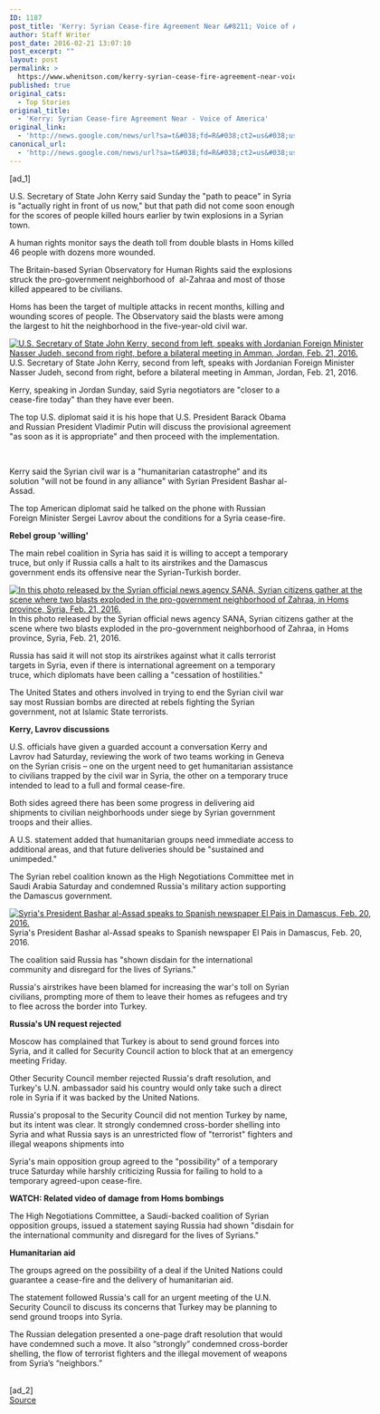 ```yaml
---
ID: 1187
post_title: 'Kerry: Syrian Cease-fire Agreement Near &#8211; Voice of America'
author: Staff Writer
post_date: 2016-02-21 13:07:10
post_excerpt: ""
layout: post
permalink: >
  https://www.whenitson.com/kerry-syrian-cease-fire-agreement-near-voice-of-america/
published: true
original_cats:
  - Top Stories
original_title:
  - 'Kerry: Syrian Cease-fire Agreement Near - Voice of America'
original_link:
  - 'http://news.google.com/news/url?sa=t&#038;fd=R&#038;ct2=us&#038;usg=AFQjCNGdGYyhj3aQ1f5K_2uEg02TM4MWYw&#038;clid=c3a7d30bb8a4878e06b80cf16b898331&#038;cid=52779050740020&#038;ei=fbbJVtDVPMy1hAG-iqywCA&#038;url=http://www.voanews.com/content/us-secretary-of-state-john-kerry-syrian-cease-fire-agreement-near/3200300.html'
canonical_url:
  - 'http://news.google.com/news/url?sa=t&#038;fd=R&#038;ct2=us&#038;usg=AFQjCNGdGYyhj3aQ1f5K_2uEg02TM4MWYw&#038;clid=c3a7d30bb8a4878e06b80cf16b898331&#038;cid=52779050740020&#038;ei=fbbJVtDVPMy1hAG-iqywCA&#038;url=http://www.voanews.com/content/us-secretary-of-state-john-kerry-syrian-cease-fire-agreement-near/3200300.html'
---
```

 [ad_1]
<br><div readability="113.87961029923">
		<p>U.S. Secretary of State John Kerry said Sunday the "path to peace" in Syria is "actually right in front of us now," but that path did not come soon enough for the scores of people killed hours earlier by twin explosions in a Syrian town.</p>

<p>A human rights monitor says the death toll from double blasts in Homs killed 46 people with dozens more wounded.</p>

<p>The Britain-based Syrian Observatory for Human Rights said the explosions struck the pro-government neighborhood of  al-Zahraa and most of those killed appeared to be civilians.</p>

<p>Homs has been the target of multiple attacks in recent months, killing and wounding scores of people. The Observatory said the blasts were among the largest to hit the neighborhood in the five-year-old civil war.</p>

<div class="contentImage floatNone" style="width:640px"><div class="watermark"><a href="http://gdb.voanews.com/D6505B64-42D0-4B25-AF62-545AD0666579_mw1024_s_n.jpg" rel="ibox" title="U.S. Secretary of State John Kerry, second from left, speaks with Jordanian Foreign Minister Nasser Judeh, second from right, before a bilateral meeting in Amman, Jordan, Feb. 21, 2016."><img class="photo" alt="U.S. Secretary of State John Kerry, second from left, speaks with Jordanian Foreign Minister Nasser Judeh, second from right, before a bilateral meeting in Amman, Jordan, Feb. 21, 2016." border="0" src="http://www.whenitson.com/wp-content/uploads/2016/02/Kerry-Syrian-Cease-fire-Agreement-Near-Voice-of-America.jpg" /></a></div><span class="imageCaption">U.S. Secretary of State John Kerry, second from left, speaks with Jordanian Foreign Minister Nasser Judeh, second from right, before a bilateral meeting in Amman, Jordan, Feb. 21, 2016.</span></div>

<p>Kerry, speaking in Jordan Sunday, said Syria negotiators are "closer to a cease-fire today" than they have ever been.</p>

<p>The top U.S. diplomat said it is his hope that U.S. President Barack Obama and Russian President Vladimir Putin will discuss the provisional agreement "as soon as it is appropriate" and then proceed with the implementation.</p>

<p> </p>

<p>Kerry said the Syrian civil war is a "humanitarian catastrophe" and its solution "will not be found in any alliance" with Syrian President Bashar al-Assad.</p>

<p>The top American diplomat said he talked on the phone with Russian Foreign Minister Sergei Lavrov about the conditions for a Syria cease-fire.  </p>

<p><strong>Rebel group 'willing'</strong></p>

<p>The main rebel coalition in Syria has said it is willing to accept a temporary truce, but only if Russia calls a halt to its airstrikes and the Damascus government ends its offensive near the Syrian-Turkish border.</p>

<div class="contentImage floatNone" style="width:640px"><div class="watermark"><a href="http://gdb.voanews.com/4BA7A56B-65B1-4334-AC38-C323B8CC3BDD_mw1024_s_n.jpg" rel="ibox" title="In this photo released by the Syrian official news agency SANA, Syrian citizens gather at the scene where two blasts exploded in the pro-government neighborhood of Zahraa, in Homs province, Syria, Feb. 21, 2016."><img class="photo" alt="In this photo released by the Syrian official news agency SANA, Syrian citizens gather at the scene where two blasts exploded in the pro-government neighborhood of Zahraa, in Homs province, Syria, Feb. 21, 2016." border="0" src="http://www.whenitson.com/wp-content/uploads/2016/02/1456060030_971_Kerry-Syrian-Cease-fire-Agreement-Near-Voice-of-America.jpg" /></a></div><span class="imageCaption">In this photo released by the Syrian official news agency SANA, Syrian citizens gather at the scene where two blasts exploded in the pro-government neighborhood of Zahraa, in Homs province, Syria, Feb. 21, 2016.</span></div>

<p>Russia has said it will not stop its airstrikes against what it calls terrorist targets in Syria, even if there is international agreement on a temporary truce, which diplomats have been calling a "cessation of hostilities."</p>

<p>The United States and others involved in trying to end the Syrian civil war say most Russian bombs are directed at rebels fighting the Syrian government, not at Islamic State terrorists.</p>

<p><strong>Kerry, Lavrov discussions</strong></p>

<p>U.S. officials have given a guarded account a conversation Kerry and Lavrov had Saturday, reviewing the work of two teams working in Geneva on the Syrian crisis – one on the urgent need to get humanitarian assistance to civilians trapped by the civil war in Syria, the other on a temporary truce intended to lead to a full and formal cease-fire.</p>

<p>Both sides agreed there has been some progress in delivering aid shipments to civilian neighborhoods under siege by Syrian government troops and their allies.</p>

<p>A U.S. statement added that humanitarian groups need immediate access to additional areas, and that future deliveries should be "sustained and unimpeded."</p>

<p>The Syrian rebel coalition known as the High Negotiations Committee met in Saudi Arabia Saturday and condemned Russia's military action supporting the Damascus government.</p>

<div class="contentImage floatNone" style="width:640px"><div class="watermark"><a href="http://gdb.voanews.com/8623B7F8-DC29-4E46-9BB7-3BD7FDFEA19E_mw1024_s_n.jpg" rel="ibox" title="Syria's President Bashar al-Assad speaks to Spanish newspaper El Pais in Damascus, Feb. 20, 2016."><img class="photo" alt="Syria's President Bashar al-Assad speaks to Spanish newspaper El Pais in Damascus, Feb. 20, 2016." border="0" src="http://www.whenitson.com/wp-content/uploads/2016/02/1456060030_136_Kerry-Syrian-Cease-fire-Agreement-Near-Voice-of-America.jpg" /></a></div><span class="imageCaption">Syria's President Bashar al-Assad speaks to Spanish newspaper El Pais in Damascus, Feb. 20, 2016.</span></div>

<p>The coalition said Russia has "shown disdain for the international community and disregard for the lives of Syrians."  </p>

<p>Russia's airstrikes have been blamed for increasing the war's toll on Syrian civilians, prompting more of them to leave their homes as refugees and try to flee across the border into Turkey.</p>

<p><strong>Russia's UN request rejected</strong></p>

<p>Moscow has complained that Turkey is about to send ground forces into Syria, and it called for Security Council action to block that at an emergency meeting Friday.</p>

<p>Other Security Council member rejected Russia's draft resolution, and Turkey's U.N. ambassador said his country would only take such a direct role in Syria if it was backed by the United Nations.</p>

<p>Russia's proposal to the Security Council did not mention Turkey by name, but its intent was clear. It strongly condemned cross-border shelling into Syria and what Russia says is an unrestricted flow of "terrorist" fighters and illegal weapons shipments into</p>

<p>Syria's main opposition group agreed to the "possibility" of a temporary truce Saturday while harshly criticizing Russia for failing to hold to a temporary agreed-upon cease-fire.</p>

<p><strong>WATCH: Related video of damage from Homs bombings</strong></p>





<p>The High Negotiations Committee, a Saudi-backed coalition of Syrian opposition groups, issued a statement saying Russia had shown "disdain for the international community and disregard for the lives of Syrians."</p>

<p><strong>Humanitarian aid</strong></p>

<p>The groups agreed on the possibility of a deal if the United Nations could guarantee a cease-fire and the delivery of humanitarian aid.</p>

<p>The statement followed Russia's call for an urgent meeting of the U.N. Security Council to discuss its concerns that Turkey may be planning to send ground troops into Syria.</p>

<p>The Russian delegation presented a one-page draft resolution that would have condemned such a move. It also “strongly” condemned cross-border shelling, the flow of terrorist fighters and the illegal movement of weapons from Syria’s “neighbors.”</p>
	</div>
<br>[ad_2]
<br><a href="http://news.google.com/news/url?sa=t&#038;fd=R&#038;ct2=us&#038;usg=AFQjCNGdGYyhj3aQ1f5K_2uEg02TM4MWYw&#038;clid=c3a7d30bb8a4878e06b80cf16b898331&#038;cid=52779050740020&#038;ei=fbbJVtDVPMy1hAG-iqywCA&#038;url=http://www.voanews.com/content/us-secretary-of-state-john-kerry-syrian-cease-fire-agreement-near/3200300.html">Source </a>